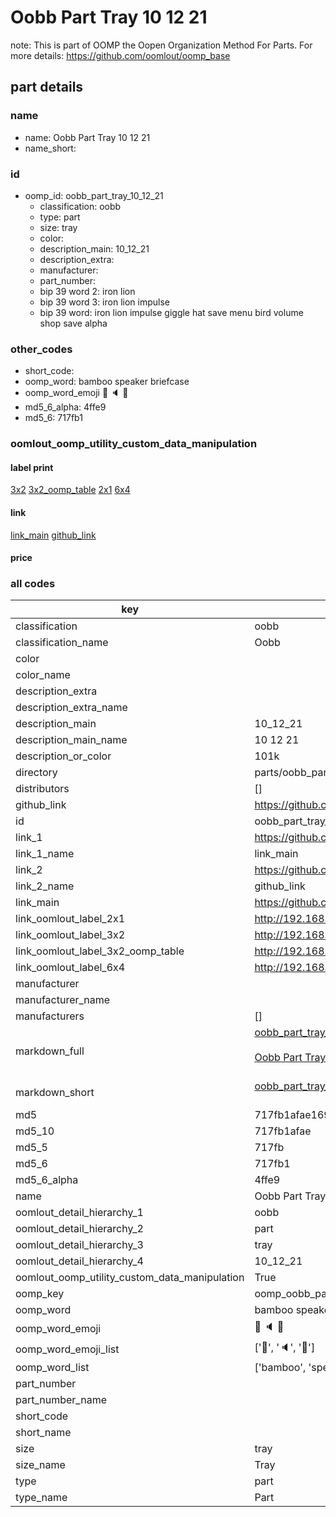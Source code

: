 # Oobb Part Tray 10 12 21  

note: This is part of OOMP the Oopen Organization Method For Parts. For more details: https://github.com/oomlout/oomp_base

##  part details





### name
* name: Oobb Part Tray 10 12 21
* name_short: 
### id
* oomp_id: oobb_part_tray_10_12_21
  * classification: oobb
  * type: part
  * size: tray
  * color: 
  * description_main: 10_12_21
  * description_extra: 
  * manufacturer: 
  * part_number: 
  * bip 39 word 2: iron lion
  * bip 39 word 3: iron lion impulse
  * bip 39 word: iron lion impulse giggle hat save menu bird volume shop save alpha

### other_codes
* short_code: 
* oomp_word: bamboo speaker briefcase
* oomp_word_emoji :bamboo: :speaker: :briefcase:
* md5_6_alpha: 4ffe9
* md5_6: 717fb1






### oomlout_oomp_utility_custom_data_manipulation
#### label print
[3x2](http://192.168.1.245:1112/?label=oomp%204ffe9)
[3x2_oomp_table](http://192.168.1.107:1112/?label=oomp%204ffe9)
[2x1](http://192.168.1.242:1112/?label=oomp%204ffe9)
[6x4](http://192.168.1.55:1112/?label=oomp%204ffe9)    

#### link

[link_main](https://github.com/oomlout/oomlout_oomp_current_version_messy/tree/main/parts/oobb_part_tray_10_12_21) [github_link](https://github.com/oomlout/oomlout_oomp_part_src/tree/main/parts/oobb_part_tray_10_12_21)                             

#### price







### all codes 
| key | value |  
| --- | --- |  
| classification | oobb |  
| classification_name | Oobb |  
| color |  |  
| color_name |  |  
| description_extra |  |  
| description_extra_name |  |  
| description_main | 10_12_21 |  
| description_main_name | 10 12 21 |  
| description_or_color | 101k |  
| directory | parts/oobb_part_tray_10_12_21 |  
| distributors | [] |  
| github_link | https://github.com/oomlout/oomlout_oomp_part_src/tree/main/parts/oobb_part_tray_10_12_21 |  
| id | oobb_part_tray_10_12_21 |  
| link_1 | https://github.com/oomlout/oomlout_oomp_current_version_messy/tree/main/parts/oobb_part_tray_10_12_21 |  
| link_1_name | link_main |  
| link_2 | https://github.com/oomlout/oomlout_oomp_part_src/tree/main/parts/oobb_part_tray_10_12_21 |  
| link_2_name | github_link |  
| link_main | https://github.com/oomlout/oomlout_oomp_current_version_messy/tree/main/parts/oobb_part_tray_10_12_21 |  
| link_oomlout_label_2x1 | http://192.168.1.242:1112/?label=oomp%204ffe9 |  
| link_oomlout_label_3x2 | http://192.168.1.245:1112/?label=oomp%204ffe9 |  
| link_oomlout_label_3x2_oomp_table | http://192.168.1.107:1112/?label=oomp%204ffe9 |  
| link_oomlout_label_6x4 | http://192.168.1.55:1112/?label=oomp%204ffe9 |  
| manufacturer |  |  
| manufacturer_name |  |  
| manufacturers | [] |  
| markdown_full | [oobb_part_tray_10_12_21](https://github.com/oomlout/oomlout_oomp_current_version_messy/tree/main/parts/oobb_part_tray_10_12_21)<br>[](https://github.com/oomlout/oomlout_oomp_current_version_messy/tree/main/parts/oobb_part_tray_10_12_21)<br>[Oobb Part Tray 10 12 21](https://github.com/oomlout/oomlout_oomp_current_version_messy/tree/main/parts/oobb_part_tray_10_12_21)<br><br> |  
| markdown_short | [oobb_part_tray_10_12_21](https://github.com/oomlout/oomlout_oomp_current_version_messy/tree/main/parts/oobb_part_tray_10_12_21)<br><br> |  
| md5 | 717fb1afae169166ff34c61ee4608bb2 |  
| md5_10 | 717fb1afae |  
| md5_5 | 717fb |  
| md5_6 | 717fb1 |  
| md5_6_alpha | 4ffe9 |  
| name | Oobb Part Tray 10 12 21 |  
| oomlout_detail_hierarchy_1 | oobb |  
| oomlout_detail_hierarchy_2 | part |  
| oomlout_detail_hierarchy_3 | tray |  
| oomlout_detail_hierarchy_4 | 10_12_21 |  
| oomlout_oomp_utility_custom_data_manipulation | True |  
| oomp_key | oomp_oobb_part_tray_10_12_21 |  
| oomp_word | bamboo speaker briefcase |  
| oomp_word_emoji | :bamboo: :speaker: :briefcase: |  
| oomp_word_emoji_list | [':bamboo:', ':speaker:', ':briefcase:'] |  
| oomp_word_list | ['bamboo', 'speaker', 'briefcase'] |  
| part_number |  |  
| part_number_name |  |  
| short_code |  |  
| short_name |  |  
| size | tray |  
| size_name | Tray |  
| type | part |  
| type_name | Part |  
